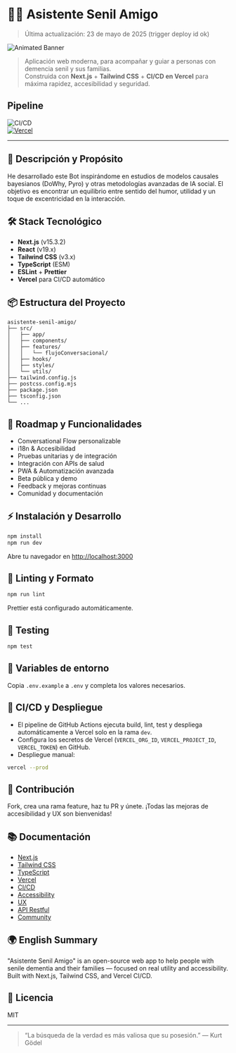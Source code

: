 # 🧑‍⚕️ Asistente Senil Amigo

> Última actualización: 23 de mayo de 2025 (trigger deploy id ok)

![Animated Banner](https://readme-typing-svg.demolab.com?font=Fira+Code&pause=700&color=38BDF8&center=true&vCenter=true&width=480&lines=Automatizar+para+cuidar;Conversational+Flow+para+personas+reales;Next.js+%2B+Tailwind+%2F+Hecho+con+prop%C3%B3sito)

> Aplicación web moderna, para acompañar y guiar a personas con demencia senil y sus familias.  
> Construida con **Next.js** + **Tailwind CSS** + **CI/CD en Vercel** para máxima rapidez, accesibilidad y seguridad.

## Pipeline

![CI/CD](https://github.com/Neiland85/Asistente-Senil-Amigo/actions/workflows/ci.yml/badge.svg)  
[![Vercel](https://vercelbadge.vercel.app/api/Neiland85/Asistente-Senil-Amigo?style=flat)](https://asistente-senil-amigo.vercel.app/)

---

## 🚀 Descripción y Propósito

He desarrollado este Bot inspirándome en estudios de modelos causales bayesianos (DoWhy, Pyro) y otras metodologías avanzadas de IA social. El objetivo es encontrar un equilibrio entre sentido del humor, utilidad y un toque de excentricidad en la interacción.

## 🛠️ Stack Tecnológico

- **Next.js** (v15.3.2)
- **React** (v19.x)
- **Tailwind CSS** (v3.x)
- **TypeScript** (ESM)
- **ESLint** + **Prettier**
- **Vercel** para CI/CD automático

## 📦 Estructura del Proyecto

```
asistente-senil-amigo/
├── src/
│   ├── app/
│   ├── components/
│   ├── features/
│   │   └── flujoConversacional/
│   ├── hooks/
│   ├── styles/
│   └── utils/
├── tailwind.config.js
├── postcss.config.mjs
├── package.json
├── tsconfig.json
└── ...
```

## 🚦 Roadmap y Funcionalidades

- Conversational Flow personalizable
- i18n & Accesibilidad
- Pruebas unitarias y de integración
- Integración con APIs de salud
- PWA & Automatización avanzada
- Beta pública y demo
- Feedback y mejoras continuas
- Comunidad y documentación

## ⚡ Instalación y Desarrollo

```bash
npm install
npm run dev
```

Abre tu navegador en [http://localhost:3000](http://localhost:3000)

## 🧹 Linting y Formato

```bash
npm run lint
```

Prettier está configurado automáticamente.

## 🧪 Testing

```bash
npm test
```

## 🔑 Variables de entorno

Copia `.env.example` a `.env` y completa los valores necesarios.

## 🚀 CI/CD y Despliegue

- El pipeline de GitHub Actions ejecuta build, lint, test y despliega automáticamente a Vercel solo en la rama `dev`.
- Configura los secretos de Vercel (`VERCEL_ORG_ID`, `VERCEL_PROJECT_ID`, `VERCEL_TOKEN`) en GitHub.
- Despliegue manual:

```bash
vercel --prod
```

## 🤝 Contribución

Fork, crea una rama feature, haz tu PR y únete. ¡Todas las mejoras de accesibilidad y UX son bienvenidas!

## 📚 Documentación

- [Next.js](https://nextjs.org/)
- [Tailwind CSS](https://tailwindcss.com/)
- [TypeScript](https://www.typescriptlang.org/)
- [Vercel](https://vercel.com/)
- [CI/CD](https://github.com/Neiland85/Asistente-Senil-Amigo/actions/workflows/ci.yml)
- [Accessibility](https://www.w3.org/WAI/standards-guidelines/)
- [UX](https://www.usability.gov/)
- [API Restful](https://restfulapi.net/)
- [Community](https://github.com/Neiland85/Asistente-Senil-Amigo/blob/main/CONTRIBUTING.md)

## 🌍 English Summary

"Asistente Senil Amigo" is an open-source web app to help people with senile dementia and their families — focused on real utility and accessibility. Built with Next.js, Tailwind CSS, and Vercel CI/CD.

## 📝 Licencia

MIT

---

> “La búsqueda de la verdad es más valiosa que su posesión.” — Kurt Gödel
